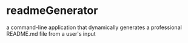 # readmeGenerator
 a command-line application that dynamically generates a professional README.md file from a user's input 

